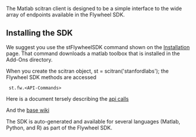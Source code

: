 The Matlab scitran client is designed to be a simple interface to the wide array of endpoints available in the Flywheel SDK.  

## Installing the SDK

We suggest you use the stFlywheelSDK command shown on the [Installation](Installation) page. That command downloads a matlab toolbox that is installed in the Add-Ons directory.

When you create the scitran object, st = scitran('stanfordlabs'); the Flywheel SDK methods are accessed 

     st.fw.<API-Commands>

Here is a document tersely describing the [api calls](https://flywheel-io.github.io/core/branches/master/matlab/flywheel.api.html)

And the [base wiki ](https://flywheel-io.github.io/core/)
       
The SDK is auto-generated and available for several languages (Matlab, Python, and R) as part of the Flywheel SDK.
